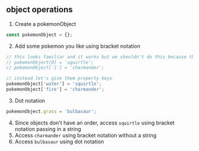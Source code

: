 ## object operations

1) Create a pokemonObject

```js
const pokemonObject = {};
```

2) Add some pokemon you like using bracket notation

```js
// this looks familiar and it works but we shouldn't do this because they're special characters
// pokemonObject[0] = 'squirtle';
// pokemonObject['1'] = 'charmander';

// instead let's give them property keys
pokemonObject['water'] = 'squirtle';
pokemonObject['fire'] = 'charmander';
```

3) Dot notation

```js
pokemonObject.grass = 'bulbasaur';
```

4) Since objects don't have an order, access `squirtle` using bracket notation passing in a string
5) Access `charmander` using bracket notation without a string
6) Access `bulbasaur` using dot notation
